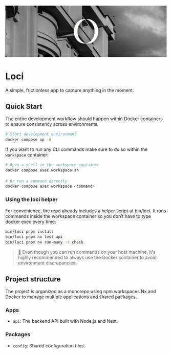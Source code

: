 ![Loci Banner](./docs/images/banner.png)

# Loci
A simple, frictionless app to capture anything in the moment.

## Quick Start

The entire development workflow should happen within Docker containers to ensure consistency across environments. 

```bash
# Start development environment
docker compose up -d
```

If you want to run any CLI commands make sure to do so within the `workspace` container:

```bash
# Open a shell in the workspace container
docker compose exec workspace sh 

# Or run a command directly
docker compose exec workspace <command>
```

### Using the loci helper

For convenience, the repo already includes a helper script at bin/loci. It runs commands inside the workspace container so you don’t have to type docker exec every time:

```bash
bin/loci pnpm install
bin/loci pnpm nx test api
bin/loci pnpm nx run-many -t check 
```

> 🚨 Even though you can run commands on your host machine, it's highly recommended to always use the Docker container to avoid environment discrepancies.

## Project structure

The project is organized as a monorepo using npm workspaces Nx and Docker to manage multiple applications and shared packages.

### Apps

- `api`: The backend API built with Node.js and Nest.

### Packages

- `config`: Shared configuration files.

